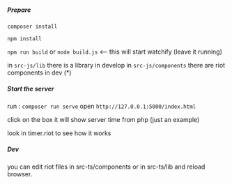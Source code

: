 
##### Prepare

`composer install`

`npm install`

`npm run build` or `node build.js` <-- this will start watchify (leave it running)

in `src-js/lib` there is a library in develop
in `src-js/components` there are riot components in dev (*)

##### Start the server
run : `composer run serve`
open `http://127.0.0.1:5000/index.html`

click on the box it will show server time from php (just an example)

look in timer.riot to see how it works

##### Dev

you can edit riot files in src-ts/components or in src-ts/lib and reload browser.
